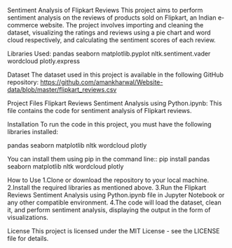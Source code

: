 Sentiment Analysis of Flipkart Reviews
This project aims to perform sentiment analysis on the reviews of products sold on Flipkart, an Indian e-commerce website. The project involves importing and cleaning the dataset, visualizing the ratings and reviews using a pie chart and word cloud respectively, and calculating the sentiment scores of each review.

Libraries Used:
pandas
seaborn
matplotlib.pyplot
nltk.sentiment.vader
wordcloud
plotly.express

Dataset
The dataset used in this project is available in the following GitHub repository: https://github.com/amankharwal/Website-data/blob/master/flipkart_reviews.csv

Project Files
Flipkart Reviews Sentiment Analysis using Python.ipynb: This file contains the code for sentiment analysis of Flipkart reviews.

Installation
To run the code in this project, you must have the following libraries installed:

pandas
seaborn
matplotlib
nltk
wordcloud
plotly

You can install them using pip in the command line:: pip install pandas seaborn matplotlib nltk wordcloud plotly

How to Use
1.Clone or download the repository to your local machine.
2.Install the required libraries as mentioned above.
3.Run the Flipkart Reviews Sentiment Analysis using Python.ipynb file in Jupyter Notebook or any other compatible environment.
4.The code will load the dataset, clean it, and perform sentiment analysis, displaying the output in the form of visualizations.

License
This project is licensed under the MIT License - see the LICENSE file for details.
